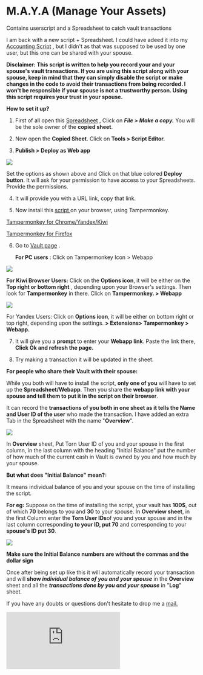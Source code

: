 # M.A.Y.A (Manage Your Assets)
Contains userscript and a Spreadsheet to catch vault transactions
 

I am back with a new script + Spreadsheet. I could have adeed it into my [Accounting Script](https://www.torn.com/forums.php?p=threads&f=67&t=16138949&b=0&a=0) , but I didn't as that was supposed to be used by one user, but this one can be shared with your spouse.

**Disclaimer: This script is written to help you record your and your spouse's vault transactions. If you are using this script along with your spouse, keep in mind that they can simply disable the script or make changes in the code to avoid their transactions from being recorded. I won't be responsible if your spouse is not a trustworthy person. Using this script requires your trust in your spouse.**

**How to set it up?**

1) First of all open this [Spreadsheet](https://docs.google.com/spreadsheets/d/1jUoZa4GpA4mPxPqL4gLZKE04WhPDN4FFbT_3pGBCUBw/edit?usp=drivesdk) , Click on ***File > Make a copy.*** You will be the sole owner of the **copied sheet**.

2) Now open the **Copied Sheet**. Click on **Tools > Script Editor.**

3) **Publish > Deploy as Web app**




![](https://toucantoco.com/img/tech_appscript-webhook/deploy-web-app.png)




Set the options as shown above and Click on that blue colored **Deploy button**. It will ask for your permission to have access to your Spreadsheets. Provide the permissions.

4) It will provide you with a URL link, copy that link.

5) Now install this [script ](https://greasyfork.org/en/scripts/395888-vault-transaction-tracker) on your browser, using Tampermonkey. 

[Tampermonkey for Chrome/Yandex/Kiwi](https://chrome.google.com/webstore/detail/tampermonkey/dhdgffkkebhmkfjojejmpbldmpobfkfo?hl=en)

[Tampermonkey for Firefox](https://addons.mozilla.org/en-US/firefox/addon/tampermonkey/)

6) Go to  [Vault page](https://www.torn.com/properties.php#/p=options&tab=vault) . 

    **For PC users** : Click on Tampermonkey Icon > Webapp
    
    

![](https://i.gyazo.com/5b56052e23f5683b56313808f541de2a.jpg)




**For Kiwi Browser Users:** Click on the **Options icon**, it will be either on the **Top right or bottom right** , depending upon your Browser's settings. Then look for **Tampermonkey** in there. Click on **Tampermonkey. > Webapp**




![](https://i.gyazo.com/eea22e65f4c77330db2b6e08b5e7439e.jpg)




For Yandex Users: Click on **Options icon**, it will be either on bottom right or top right, depending upon the settings. **> Extensions> Tampermonkey > Webapp.**




7) It will give you a **prompt** to enter your **Webapp link**. Paste the link there, **Click Ok and refresh the page.**




8) Try making a transaction it will be updated in the sheet.



**For people who share their Vault with their spouse:**



While you both will have to install the script, **only one of you** will have to set up the **Spreadsheet/Webapp**. Then you share the **webapp link with your spouse and tell them to put it in the script on their browser**.


It can record the **transactions of you both in one sheet as it tells the Name and User ID of the user** who made the transaction. I have added an extra Tab in the Spreadsheet with the name "**Overview**". 



![](https://i.gyazo.com/8851a1b0caf6ad617b4832d61d8bf036.jpg)



In **Overview** sheet, Put Torn User ID of you and your spouse in the first column, in the last column with the heading "Initial Balance" put the number of how much of the current cash in Vault is owned by you and how much by your spouse. 


 **But what does "Initial Balance" mean?:**

It means individual balance of you and your spouse on the time of installing the script.

**For eg:** Suppose on the time of installing the script, your vault has **100$**, out of which **70** belongs to you and **30** to your spouse. In **Overview sheet**, in the first Column enter the **Torn User IDs**of you and your spouse and in the last column corresponding **to your ID, put 70** and corresponding to your **spouse's ID put 30**. 



![](https://i.gyazo.com/49eaceb2a9105b1f9ee1ea7e60682592.jpg)



**Make sure the Initial Balance numbers are without the commas and the dollar sign**


Once after being set up like this it will automatically record your transaction and will **show *individual balance of you and your spouse*** in the **Overview** sheet and all the ***transactions done by you and your spouse*** in "**Log**" sheet.


If you have any doubts or questions don't hesitate to drop me a [mail.](https://www.torn.com/messages.php#/p=compose&XID=2131687)


[![](https://www.torn.com/signature.php?id=5&user=2131687&v=1528808940574)](https://www.torn.com/profiles.php?XID=2131687#/)
